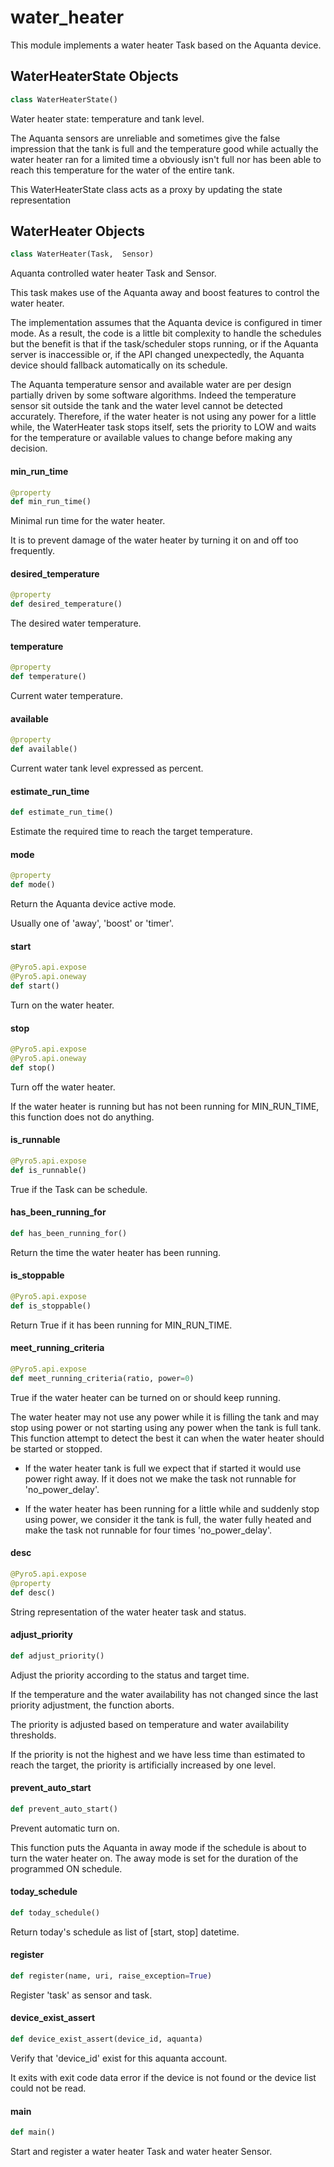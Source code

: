 <a id="water_heater"></a>

# water\_heater

This module implements a water heater Task based on the Aquanta device.

<a id="water_heater.WaterHeaterState"></a>

## WaterHeaterState Objects

```python
class WaterHeaterState()
```

Water heater state: temperature and tank level.

The Aquanta sensors are unreliable and sometimes give the false impression
that the tank is full and the temperature good while actually the water
heater ran for a limited time a obviously isn't full nor has been able to
reach this temperature for the water of the entire tank.

This WaterHeaterState class acts as a proxy by updating the state
representation

<a id="water_heater.WaterHeater"></a>

## WaterHeater Objects

```python
class WaterHeater(Task,  Sensor)
```

Aquanta controlled water heater Task and Sensor.

This task makes use of the Aquanta away and boost features to control the
water heater.

The implementation assumes that the Aquanta device is configured in timer
mode. As a result, the code is a little bit complexity to handle the
schedules but the benefit is that if the task/scheduler stops running, or
if the Aquanta server is inaccessible or, if the API changed unexpectedly,
the Aquanta device should fallback automatically on its schedule.

The Aquanta temperature sensor and available water are per design partially
driven by some software algorithms. Indeed the temperature sensor sit
outside the tank and the water level cannot be detected accurately.
Therefore, if the water heater is not using any power for a little while,
the WaterHeater task stops itself, sets the priority to LOW and waits for
the temperature or available values to change before making any decision.

<a id="water_heater.WaterHeater.min_run_time"></a>

#### min\_run\_time

```python
@property
def min_run_time()
```

Minimal run time for the water heater.

It is to prevent damage of the water heater by turning it on and off
too frequently.

<a id="water_heater.WaterHeater.desired_temperature"></a>

#### desired\_temperature

```python
@property
def desired_temperature()
```

The desired water temperature.

<a id="water_heater.WaterHeater.temperature"></a>

#### temperature

```python
@property
def temperature()
```

Current water temperature.

<a id="water_heater.WaterHeater.available"></a>

#### available

```python
@property
def available()
```

Current water tank level expressed as percent.

<a id="water_heater.WaterHeater.estimate_run_time"></a>

#### estimate\_run\_time

```python
def estimate_run_time()
```

Estimate the required time to reach the target temperature.

<a id="water_heater.WaterHeater.mode"></a>

#### mode

```python
@property
def mode()
```

Return the Aquanta device active mode.

Usually one of 'away', 'boost' or 'timer'.

<a id="water_heater.WaterHeater.start"></a>

#### start

```python
@Pyro5.api.expose
@Pyro5.api.oneway
def start()
```

Turn on the water heater.

<a id="water_heater.WaterHeater.stop"></a>

#### stop

```python
@Pyro5.api.expose
@Pyro5.api.oneway
def stop()
```

Turn off the water heater.

If the water heater is running but has not been running for
MIN_RUN_TIME, this function does not do anything.

<a id="water_heater.WaterHeater.is_runnable"></a>

#### is\_runnable

```python
@Pyro5.api.expose
def is_runnable()
```

True if the Task can be schedule.

<a id="water_heater.WaterHeater.has_been_running_for"></a>

#### has\_been\_running\_for

```python
def has_been_running_for()
```

Return the time the water heater has been running.

<a id="water_heater.WaterHeater.is_stoppable"></a>

#### is\_stoppable

```python
@Pyro5.api.expose
def is_stoppable()
```

Return True if it has been running for MIN_RUN_TIME.

<a id="water_heater.WaterHeater.meet_running_criteria"></a>

#### meet\_running\_criteria

```python
@Pyro5.api.expose
def meet_running_criteria(ratio, power=0)
```

True if the water heater can be turned on or should keep running.

The water heater may not use any power while it is filling the tank and
may stop using power or not starting using any power when the tank is
full tank. This function attempt to detect the best it can when the
water heater should be started or stopped.

- If the water heater tank is full we expect that if started it would
  use power right away. If it does not we make the task not runnable
  for 'no_power_delay'.

- If the water heater has been running for a little while and suddenly
  stop using power, we consider it the tank is full, the water fully
  heated and make the task not runnable for four times
  'no_power_delay'.

<a id="water_heater.WaterHeater.desc"></a>

#### desc

```python
@Pyro5.api.expose
@property
def desc()
```

String representation of the water heater task and status.

<a id="water_heater.WaterHeater.adjust_priority"></a>

#### adjust\_priority

```python
def adjust_priority()
```

Adjust the priority according to the status and target time.

If the temperature and the water availability has not changed since the
last priority adjustment, the function aborts.

The priority is adjusted based on temperature and water availability
thresholds.

If the priority is not the highest and we have less time than estimated
to reach the target, the priority is artificially increased by one
level.

<a id="water_heater.WaterHeater.prevent_auto_start"></a>

#### prevent\_auto\_start

```python
def prevent_auto_start()
```

Prevent automatic turn on.

This function puts the Aquanta in away mode if the schedule is about to
turn the water heater on. The away mode is set for the duration of the
programmed ON schedule.

<a id="water_heater.WaterHeater.today_schedule"></a>

#### today\_schedule

```python
def today_schedule()
```

Return today's schedule as list of [start, stop] datetime.

<a id="water_heater.register"></a>

#### register

```python
def register(name, uri, raise_exception=True)
```

Register 'task' as sensor and task.

<a id="water_heater.device_exist_assert"></a>

#### device\_exist\_assert

```python
def device_exist_assert(device_id, aquanta)
```

Verify that 'device_id' exist for this aquanta account.

It exits with exit code data error if the device is not found or the device
list could not be read.

<a id="water_heater.main"></a>

#### main

```python
def main()
```

Start and register a water heater Task and water heater Sensor.

